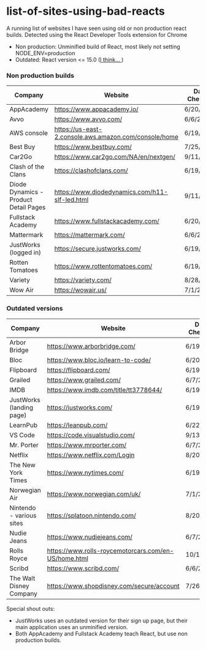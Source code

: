 # list-of-sites-using-bad-reacts
A running list of websites I have seen using old or non production react builds. Detected using the React Developer Tools extension for Chrome

* Non production: Unminified build of React, most likely not setting NODE_ENV=production
* Outdated: React version <= 15.0 ([I think... ](https://github.com/facebook/react-devtools/blob/2f05848dc8c68d939b3f9077f876650cf48e1874/backend/installGlobalHook.js#L112))

### Non production builds
| Company | Website | Date Checked |
|---------|---------|--------------|
| AppAcademy | https://www.appacademy.io/ | 6/20/2018 |
| Avvo | https://www.avvo.com/ | 6/6/2018 |
| AWS console | https://us-east-2.console.aws.amazon.com/console/home | 6/19/2018 |
| Best Buy | https://www.bestbuy.com/ | 7/25/2018 |
| Car2Go | https://www.car2go.com/NA/en/nextgen/ | 9/11/2018 |
| Clash of the Clans | https://clashofclans.com/ | 6/19/2018 |
| Diode Dynamics - Product Detail Pages | https://www.diodedynamics.com/h11-slf-led.html | 9/11/2018 |
| Fullstack Academy | https://www.fullstackacademy.com/ | 6/20/2018 |
| Mattermark |https://mattermark.com/ | 6/6/2018 |
| JustWorks (logged in) | https://secure.justworks.com/ | 6/19/2018 |
| Rotten Tomatoes | https://www.rottentomatoes.com/ | 6/19/2018 |
| Variety | https://variety.com/ | 8/28/2018 |
| Wow Air | https://wowair.us/ | 7/1/2018 |

### Outdated versions
| Company | Website | Date Checked |
|---------|---------|--------------|
| Arbor Bridge | https://www.arborbridge.com/ | 6/19/2018 |
| Bloc | https://www.bloc.io/learn-to-code/ | 6/20/2018 |
| Flipboard | https://flipboard.com/ | 6/19/2018 |
| Grailed | https://www.grailed.com/ | 6/7/2018 |
| IMDB | https://www.imdb.com/title/tt3778644/ | 6/19/2018 |
| JustWorks (landing page) | https://justworks.com/ | 6/19/2018 |
| LearnPub | https://leanpub.com/ | 6/22/2018 |
| VS Code | https://code.visualstudio.com/ | 9/13/2018 |
| Mr. Porter | https://www.mrporter.com/ | 6/7/2018 |
| Netflix | https://www.netflix.com/Login | 8/20/2018 |
| The New York Times | https://www.nytimes.com/ | 6/19/2018 |
| Norwegian Air | https://www.norwegian.com/uk/ | 7/1/2018 |
| Nintendo - various sites | https://splatoon.nintendo.com/ | 8/20/2018 |
| Nudie Jeans | https://www.nudiejeans.com/ | 6/7/2018 |
| Rolls Royce | https://www.rolls-roycemotorcars.com/en-US/home.html | 10/1/2018 |
| Scribd | https://www.scribd.com/ | 6/6/2018 |
| The Walt Disney Company | https://www.shopdisney.com/secure/account | 7/26/2018 |

Special shout outs:
  * JustWorks uses an outdated version for their sign up page, but their main application uses an unminified version.
  * Both AppAcademy and Fullstack Academy teach React, but use non production builds.
